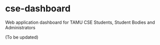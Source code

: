 # cse-dashboard
Web application dashboard for TAMU CSE Students, Student Bodies and Administrators

(To be updated)
